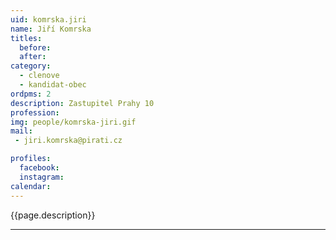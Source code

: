 ```yaml
---
uid: komrska.jiri
name: Jiří Komrska
titles:
  before: 
  after:
category:
  - clenove
  - kandidat-obec 
ordpms: 2
description: Zastupitel Prahy 10
profession: 
img: people/komrska-jiri.gif
mail:
 - jiri.komrska@pirati.cz

profiles:
  facebook: 
  instagram: 
calendar: 
---
```


{{page.description}}



---
